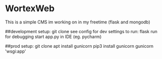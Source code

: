 # WortexWeb
This is a simple CMS im working on in my freetime (flask and mongodb)




##development setup:
git clone
see config for dev settings
to run: flask run 
for debugging start app.py in IDE (eg. pycharm)


##prod setup:
git clone
apt install gunicorn
pip3 install gunicorn
gunicorn 'wsgi:app'
